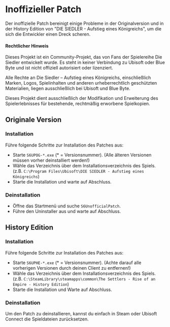 # Inoffizieller Patch

Der inoffizielle Patch bereinigt einige Probleme in der Originalversion und in
der History Edition von "DIE SIEDLER - Aufstieg eines Königreichs", um die sich
die Entwickler einen Dreck scheren.

#### Rechtlicher Hinweis
Dieses Projekt ist ein Community-Projekt, das von Fans der Spielereihe Die 
Siedler entwickelt wurde. Es steht in keiner Verbindung zu Ubisoft oder Blue 
Byte und ist nicht offiziell autorisiert oder lizenziert.

Alle Rechte an Die Siedler – Aufstieg eines Königreichs, einschließlich Marken, 
Logos, Spielinhalten und anderen urheberrechtlich geschützten Materialien, 
liegen ausschließlich bei Ubisoft und Blue Byte.

Dieses Projekt dient ausschließlich der Modifikation und Erweiterung des 
Spielerlebnisses für bestehende, rechtmäßig erworbene Spielkopien.

## Originale Version

### Installation

Führe folgende Schritte zur Installation des Patches aus:

* Starte `S6UPOG-*.exe` (* = Versionsnummer).
  (Alle älteren Versionen müssen vorher deinstalliert werden!)
* Wähle das Verzeichnis über dem Installationsverzeichnis des Spiels.
  (z.B. `C:\Program Files\Ubisoft\DIE SIEDLER - Aufstieg eines Königreichs`)
* Starte die Installation und warte auf Abschluss.

### Deinstallation

* Öffne das Startmenü und suche `S6UnofficialPatch`.
* Führe den Uninstaller aus und warte auf Abschluss.

## History Edition

### Installation

Führe folgende Schritte zur Installation des Patches aus:

* Starte `S6UPHE-*.exe` (* = Versionsnummer).
  (Achte darauf alle vorherigen Versionen durch deinen Client zu entfernen!)
* Wähle das Verzeichnis über dem Installationsverzeichnis des Spiels.
  (z.B. `C:\SteamLibrary\steamapps\common\The Settlers - Rise of an Empire - History Edition`)
* Starte die Installation und Warte auf Abschluss.

### Deinstallation

Um den Patch zu deinstallieren, kannst du einfach in Steam oder Ubisoft Connect
die Spieldateien zurücksetzen.